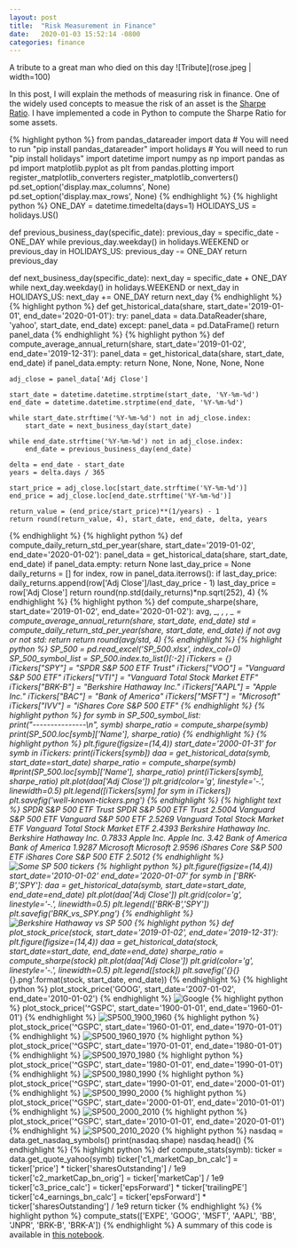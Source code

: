 ```yaml
---
layout: post
title:  "Risk Measurement in Finance"
date:   2020-01-03 15:52:14 -0800
categories: finance
---
```

A tribute to a great man who died on this day
![Tribute](rose.jpeg | width=100)

In this post, I will explain the methods of measuring risk in finance. One of the widely used concepts to measue the risk of an asset is the [Sharpe Ratio](https://en.wikipedia.org/wiki/Sharpe_ratio). I have implemented a code in Python to compute the Sharpe Ratio for some assets. 

{% highlight python %}
from pandas_datareader import data  # You will need to run "pip install pandas_datareader"
import holidays   # You will need to run "pip install holidays"
import datetime 
import numpy as np
import pandas as pd
import matplotlib.pyplot as plt
from pandas.plotting import register_matplotlib_converters
register_matplotlib_converters()
pd.set_option('display.max_columns', None)
pd.set_option('display.max_rows', None)
{% endhighlight %}
{% highlight python %}
ONE_DAY = datetime.timedelta(days=1)
HOLIDAYS_US = holidays.US()

def previous_business_day(specific_date):
    previous_day = specific_date - ONE_DAY
    while previous_day.weekday() in holidays.WEEKEND or previous_day in HOLIDAYS_US:
        previous_day -= ONE_DAY
    return previous_day

def next_business_day(specific_date):
    next_day = specific_date + ONE_DAY
    while next_day.weekday() in holidays.WEEKEND or next_day in HOLIDAYS_US:
        next_day += ONE_DAY
    return next_day
{% endhighlight %}
{% highlight python %}
def get_historical_data(share, start_date='2019-01-01', end_date='2020-01-01'):
    try:
        panel_data = data.DataReader(share, 'yahoo', start_date, end_date)
    except: 
        panel_data = pd.DataFrame()
    return panel_data
{% endhighlight %}
{% highlight python %}
def compute_average_annual_return(share, start_date='2019-01-02', end_date='2019-12-31'):
    panel_data = get_historical_data(share, start_date, end_date)
    if panel_data.empty:
        return None, None, None, None, None
    
    adj_close = panel_data['Adj Close']
    
    start_date = datetime.datetime.strptime(start_date, '%Y-%m-%d')
    end_date = datetime.datetime.strptime(end_date, '%Y-%m-%d')
    
    while start_date.strftime('%Y-%m-%d') not in adj_close.index: 
        start_date = next_business_day(start_date)
    
    while end_date.strftime('%Y-%m-%d') not in adj_close.index: 
        end_date = previous_business_day(end_date)
    
    delta = end_date - start_date
    years = delta.days / 365
    
    start_price = adj_close.loc[start_date.strftime('%Y-%m-%d')]
    end_price = adj_close.loc[end_date.strftime('%Y-%m-%d')]
    
    return_value = (end_price/start_price)**(1/years) - 1
    return round(return_value, 4), start_date, end_date, delta, years
{% endhighlight %}
{% highlight python %}
def compute_daily_return_std_per_year(share, start_date='2019-01-02', end_date='2020-01-02'):
    panel_data = get_historical_data(share, start_date, end_date)
    if panel_data.empty:
        return None
    last_day_price = None
    daily_returns = [] 
    for index, row in panel_data.iterrows():
        if last_day_price:
            daily_returns.append(row['Adj Close']/last_day_price - 1)
        last_day_price = row['Adj Close']
    return round(np.std(daily_returns)*np.sqrt(252), 4)
{% endhighlight %}
{% highlight python %}
def compute_sharpe(share, start_date='2019-01-02', end_date='2020-01-02'):
    avg, _, _, _, _ = compute_average_annual_return(share, start_date, end_date)
    std = compute_daily_return_std_per_year(share, start_date, end_date)
    if not avg or not std:
        return
    return round(avg/std, 4)
{% endhighlight %}
{% highlight python %}
SP_500 = pd.read_excel('SP_500.xlsx', index_col=0)
SP_500_symbol_list = SP_500.index.to_list()[:-2]
iTickers = {}
iTickers["SPY"] = "SPDR S&P 500 ETF Trust"
iTickers["VOO"] = "Vanguard S&P 500 ETF"
iTickers["VTI"] = "Vanguard Total Stock Market ETF"
iTickers["BRK-B"] = "Berkshire Hathaway Inc."
iTickers["AAPL"] = "Apple Inc."
iTickers["BAC"] = "Bank of America"
iTickers["MSFT"] = "Microsoft"
iTickers["IVV"] = "iShares Core S&P 500 ETF"
{% endhighlight %}
{% highlight python %}
for symb in SP_500_symbol_list:  
    print("---------------\n", symb)
    sharpe_ratio = compute_sharpe(symb)
    print(SP_500.loc[symb]['Name'], sharpe_ratio)
{% endhighlight %}
{% highlight python %}
plt.figure(figsize=(14,4))
start_date='2000-01-31' 
for symb in iTickers:
    print(iTickers[symb])
    daa = get_historical_data(symb, start_date=start_date)
    sharpe_ratio = compute_sharpe(symb)
    #print(SP_500.loc[symb]['Name'], sharpe_ratio)
    print(iTickers[symb], sharpe_ratio)
    plt.plot(daa['Adj Close'])
    plt.grid(color='g', linestyle='-.', linewidth=0.5)
plt.legend([iTickers[sym] for sym in iTickers])
plt.savefig('well-known-tickers.png')
{% endhighlight %}
{% highlight text %}
SPDR S&P 500 ETF Trust
SPDR S&P 500 ETF Trust 2.5004
Vanguard S&P 500 ETF
Vanguard S&P 500 ETF 2.5269
Vanguard Total Stock Market ETF
Vanguard Total Stock Market ETF 2.4393
Berkshire Hathaway Inc.
Berkshire Hathaway Inc. 0.7833
Apple Inc.
Apple Inc. 3.42
Bank of America
Bank of America 1.9287
Microsoft
Microsoft 2.9596
iShares Core S&P 500 ETF
iShares Core S&P 500 ETF 2.5012
{% endhighlight %}
![Some SP 500 tickers](well-known-tickers.png)
{% highlight python %}
plt.figure(figsize=(14,4))
start_date='2010-01-02' 
end_date='2020-01-07' 
for symb in ['BRK-B','SPY']:
    daa = get_historical_data(symb, start_date=start_date, end_date=end_date)
    plt.plot(daa['Adj Close'])
    plt.grid(color='g', linestyle='-.', linewidth=0.5)
plt.legend(['BRK-B','SPY'])
plt.savefig('BRK_vs_SPY.png')
{% endhighlight %}
![Berkshire Hathaway vs SP 500](BRK_vs_SPY.png)
{% highlight python %}
def plot_stock_price(stock, start_date='2019-01-02', end_date='2019-12-31'):
    plt.figure(figsize=(14,4))
    daa = get_historical_data(stock, start_date=start_date, end_date=end_date)
    sharpe_ratio = compute_sharpe(stock)
    plt.plot(daa['Adj Close'])
    plt.grid(color='g', linestyle='-.', linewidth=0.5)
    plt.legend([stock])
    plt.savefig('{}_{}_{}.png'.format(stock, start_date, end_date))
{% endhighlight %}
{% highlight python %}
plot_stock_price('GOOG', start_date='2007-01-02', end_date='2010-01-02')
{% endhighlight %}
![Google](GOOG_2007-01-02_2010-01-02.png)
{% highlight python %}
plot_stock_price('^GSPC', start_date='1900-01-01', end_date='1960-01-01')
{% endhighlight %}
![SP500_1900_1960](^GSPC_1900-01-01_1960-01-01.png)
{% highlight python %}
plot_stock_price('^GSPC', start_date='1960-01-01', end_date='1970-01-01')
{% endhighlight %}
![SP500_1960_1970](^GSPC_1960-01-01_1970-01-01.png)
{% highlight python %}
plot_stock_price('^GSPC', start_date='1970-01-01', end_date='1980-01-01')
{% endhighlight %}
![SP500_1970_1980](^GSPC_1970-01-01_1980-01-01.png)
{% highlight python %}
plot_stock_price('^GSPC', start_date='1980-01-01', end_date='1990-01-01')
{% endhighlight %}
![SP500_1980_1990](^GSPC_1980-01-01_1990-01-01.png)
{% highlight python %}
plot_stock_price('^GSPC', start_date='1990-01-01', end_date='2000-01-01')
{% endhighlight %}
![SP500_1990_2000](^GSPC_1990-01-01_2000-01-01.png)
{% highlight python %}
plot_stock_price('^GSPC', start_date='2000-01-01', end_date='2010-01-01')
{% endhighlight %}
![SP500_2000_2010](^GSPC_2000-01-01_2010-01-01.png)
{% highlight python %}
plot_stock_price('^GSPC', start_date='2010-01-01', end_date='2020-01-01')
{% endhighlight %}
![SP500_2010_2020](^GSPC_2010-01-01_2020-01-01.png)
{% highlight python %}
nasdaq = data.get_nasdaq_symbols()
print(nasdaq.shape)
nasdaq.head()
{% endhighlight %}
{% highlight python %}
def compute_stats(symb):
    ticker = data.get_quote_yahoo(symb) 
    ticker['c1_marketCap_bn_calc'] = ticker['price'] * ticker['sharesOutstanding'] / 1e9
    ticker['c2_marketCap_bn_orig'] = ticker['marketCap'] / 1e9
    ticker['c3_price_calc'] = ticker['epsForward'] * ticker['trailingPE']
    ticker['c4_earnings_bn_calc'] = ticker['epsForward'] * ticker['sharesOutstanding'] / 1e9
    return ticker
{% endhighlight %}
{% highlight python %}
compute_stats(['EXPE', 'GOOG', 'MSFT', 'AAPL', 'BB', 'JNPR', 'BRK-B', 'BRK-A'])
{% endhighlight %}
A summary of this code is available in [this notebook](https://github.com/kiskani/kiskani.github.io/blob/master/finance/2020/01/03/Finance-Notebook-1.ipynb).
